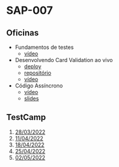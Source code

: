 # SAP-007

## Oficinas
- Fundamentos de testes
    - [vídeo](https://drive.google.com/file/d/1y288SthU5aLGqq1MX-ZVgh-FX5qAyTWc/view?usp=sharing)
- Desenvolvendo Card Validation ao vivo
    - [deploy](https://gabrieluizramos.com.br/SAP007-card-validation/)
    - [repositório](https://github.com/gabrieluizramos/SAP007-card-validation)
    - [vídeo](https://drive.google.com/file/d/1_Sbtg3GfcAF9uniaGekj4YF8vRVC4zsu/view?usp=sharing)
- Código Assíncrono
    - [vídeo](https://drive.google.com/file/d/1quztCIfrIJmwGTtVWBqZGtJGWkM5jaJK/view?usp=sharing)
    - [slides](../sap-004/codigo-assincrono/slides.pdf)

## TestCamp
1. [28/03/2022](https://drive.google.com/file/d/1CiPvvaItC5wPB_zqPXogW2PC537PC-l_/view?usp=sharing)
1. [11/04/2022](https://drive.google.com/file/d/1lbrDa5hZ-ihaqvfHeDGSkhXXfhoQjDTD/view?usp=sharing)
1. [18/04/2022](https://drive.google.com/file/d/1c5FAi2Mzt_OSZC_F2V1Yk3MaDkOm4Nqj/view?usp=sharing)
1. [25/04/2022](https://drive.google.com/file/d/1YwQ6qUP1fpnh02Ku3tcENca1Fruc0SlU/view?usp=sharing)
1. [02/05/2022](https://drive.google.com/file/d/1x-dl--nhDLm3Bp4qjnnJ0AXCjr1GUXKG/view?usp=sharing)